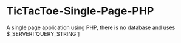 # TicTacToe-Single-Page-PHP
A single page application using PHP, there is no database and uses $_SERVER['QUERY_STRING']
